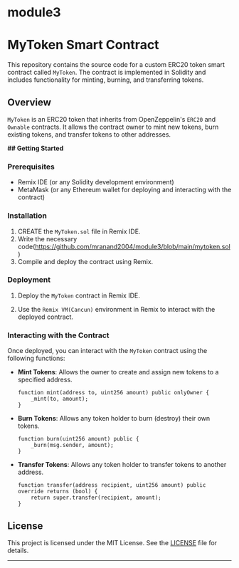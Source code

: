 # module3
# MyToken Smart Contract

This repository contains the source code for a custom ERC20 token smart contract called `MyToken`. The contract is implemented in Solidity and includes functionality for minting, burning, and transferring tokens.

## Overview

`MyToken` is an ERC20 token that inherits from OpenZeppelin's `ERC20` and `Ownable` contracts. It allows the contract owner to mint new tokens, burn existing tokens, and transfer tokens to other addresses.

**## Getting Started**

### Prerequisites

- Remix IDE (or any Solidity development environment)
- MetaMask (or any Ethereum wallet for deploying and interacting with the contract)

### Installation

1. CREATE the `MyToken.sol` file in Remix IDE.
2. Write the necessary code(https://github.com/mranand2004/module3/blob/main/mytoken.sol)
3. Compile and deploy the contract using Remix.

### Deployment

1. Deploy the `MyToken` contract in Remix IDE.

2. Use the `Remix VM(Cancun)` environment in Remix to interact with the deployed contract.

### Interacting with the Contract

Once deployed, you can interact with the `MyToken` contract using the following functions:

- **Mint Tokens**: Allows the owner to create and assign new tokens to a specified address.
  
  ```solidity
  function mint(address to, uint256 amount) public onlyOwner {
      _mint(to, amount);
  }
  ```

- **Burn Tokens**: Allows any token holder to burn (destroy) their own tokens.

  ```solidity
  function burn(uint256 amount) public {
      _burn(msg.sender, amount);
  }
  ```

- **Transfer Tokens**: Allows any token holder to transfer tokens to another address.

  ```solidity
  function transfer(address recipient, uint256 amount) public override returns (bool) {
      return super.transfer(recipient, amount);
  }
  ```

## License

This project is licensed under the MIT License. See the [LICENSE](./LICENSE) file for details.

---
